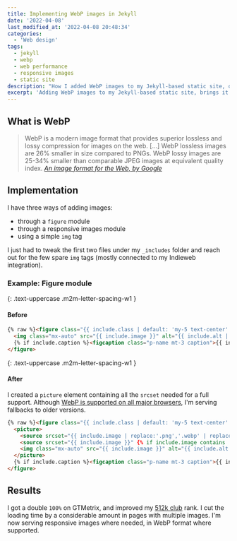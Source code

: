 ```yaml
---
title: Implementing WebP images in Jekyll
date: '2022-04-08'
last_modified_at: '2022-04-08 20:48:34'
categories: 
  - 'Web design'
tags:
  - jekyll
  - webp
  - web performance
  - responsive images
  - static site
description: "How I added WebP images to my Jekyll-based static site, obtaining new levels of optimization and performance."
excerpt: 'Adding WebP images to my Jekyll-based static site, brings it to new levels of optimization and performance.'
---
```

## What is WebP

> WebP is a modern image format that provides superior lossless and lossy compression for images on the web. [...] WebP lossless images are 26% smaller in size compared to PNGs. WebP lossy images are 25-34% smaller than comparable JPEG images at equivalent quality index.
> <cite>[An image format for the Web, by Google](https://developers.google.com/speed/webp)</cite>

## Implementation

I have three ways of adding images:

- through a `figure` module
- through a responsive images module
- using a simple `img` tag

I just had to tweak the first two files under my `_includes` folder and reach out for the few spare `img` tags (mostly connected to my Indieweb integration).

### Example: Figure module

{: .text-uppercase .m2m-letter-spacing-w1 }
#### Before

```html
{% raw %}<figure class="{{ include.class | default: 'my-5 text-center' }}">
  <img class="mx-auto" src="{{ include.image }}" alt="{{ include.alt | default: include.caption }}" {{ include.width ? include.width | prepend: 'width="' | append: '"' }} {{ include.height ? include.height | prepend: 'height="' | append: '"' }}>
  {% if include.caption %}<figcaption class="p-name mt-3 caption">{{ include.caption }}</figcaption>{% endif -%}{% endraw %}
</figure>
```

{: .text-uppercase .m2m-letter-spacing-w1 }
#### After

I created a `picture` element containing all the `srcset` needed for a full support. Although [WebP is supported on all major browsers](https://caniuse.com/?search=webp), I'm serving fallbacks to older versions.

```html
{% raw %}<figure class="{{ include.class | default: 'my-5 text-center' }}">
  <picture>
    <source srcset="{{ include.image | replace:'.png','.webp' | replace:'.jpg','.webp' | replace:'.jpeg','.webp' }}" type="image/webp">
    <source srcset="{{ include.image }}" {% if include.image contains '.jpg' or include.image contains '.jpeg' %}type="image/jpeg"{% elsif include.image contains '.png' %}type="image/png"{% endif %}>
    <img class="mx-auto" src="{{ include.image }}" alt="{{ include.alt | default: include.caption }}" {{ include.width ? include.width | prepend: 'width="' | append: '"' }} {{ include.height ? include.height | prepend: 'height="' | append: '"' }}>
  </picture>
  {% if include.caption %}<figcaption class="p-name mt-3 caption">{{ include.caption }}</figcaption>{% endif -%}{% endraw %}
</figure>
```

## Results

I got a double `100%` on GTMetrix, and improved my [512k club](https://512kb.club/#100) rank. I cut the loading time by a considerable amount in pages with multiple images. I'm now serving responsive images where needed, in WebP format where supported.
